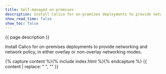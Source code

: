 ```yaml
---
title: Self-managed on-premises
description: Install Calico for on-premises deployments to provide networking and network policy, in either overlay or non-overlay networking modes.  
show_read_time: false
show_toc: false
---
```


{{ page.description }}

Install Calico for on-premises deployments to provide networking and network policy, in either overlay or non-overlay networking modes.

{% capture content %}{% include index.html %}{% endcapture %}
{{ content | replace: "    ", "" }}
